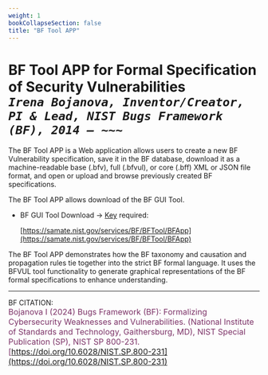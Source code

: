 ```yaml
---
weight: 1
bookCollapseSection: false
title: "BF Tool APP"
---
```


<!-- Google tag (gtag.js) -->
<script async src="https://www.googletagmanager.com/gtag/js?id=G-PJ364XPP9F"></script>
<script>
  window.dataLayer = window.dataLayer || [];
  function gtag(){dataLayer.push(arguments);}
  gtag('js', new Date());

  gtag('config', 'G-PJ364XPP9F');
</script>

# BF Tool APP for Formal Specification of Security Vulnerabilities<br/> _`Irena Bojanova, Inventor/Creator, PI & Lead, NIST Bugs Framework (BF), 2014 – ~~~`_

The BF Tool APP is a Web application allows users to create a new BF Vulnerability specification, save it in the BF database, download it as a machine-readable base (.bfv), full (.bfvul), or core (.bff) XML or JSON file format, and open or upload and browse previously created BF specifications. 

The BF Tool APP allows download of the BF GUI Tool.

- BF GUI Tool Download &rarr; [Key](https://forms.gle/SRZyva5Vn1i4dQQ2A) required:

  [https://samate.nist.gov/services/BF/BFTool/BFApp](https://samate.nist.gov/services/BF/BFTool/BFApp)

The BF Tool APP demonstrates how the BF taxonomy and causation and propagation rules tie together into the strict BF formal language. It uses the BFVUL tool functionality to generate graphical representations of the BF formal specifications to enhance understanding. 

_______________________________
BF CITATION: <br/>
<l style="font-size: 16px; color: #7D3368"> Bojanova I (2024) Bugs Framework (BF): Formalizing Cybersecurity Weaknesses and Vulnerabilities. (National Institute of Standards and Technology, Gaithersburg, MD), NIST Special Publication (SP), NIST SP 800-231. [https://doi.org/10.6028/NIST.SP.800-231](https://doi.org/10.6028/NIST.SP.800-231)</l>  <br/>